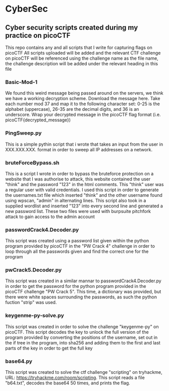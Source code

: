 # CyberSec
## Cyber security scripts created during my practice on picoCTF


This repo contains any and all scripts that I write for capturing flags on picoCTF
All scripts uploaded will be added and the relevant CTF challenge on picoCTF will be referenced using the challenge name as the file name, the challenge description will be added under the relevant heading in this file

### Basic-Mod-1

We found this weird message being passed around on the servers, we think we have a working decryption scheme. Download the message here. Take each number mod 37 and map it to the following character set: 0-25 is the alphabet (uppercase), 26-35 are the decimal digits, and 36 is an underscore. Wrap your decrypted message in the picoCTF flag format (i.e. picoCTF{decrypted_message})


### PingSweep.py

This is a simple pythin script that i wrote that takes an input from the user in XXX.XXX.XXX. format in order to sweep all IP addresses on a network.


### bruteForceBypass.sh

This is a script I wrote in order to bypass the bruteforce protection on a website that I was authorise to attack, this website contained the user "think" and the password "123" in the html comments. This "think" user was a regular user with valid credentials. 
I used this script in order to generate the usernames.txt file which inserted "think" and the other username found using wpscan, "admin" in alternating lines.
This script also took in a supplied wordlist and inserted "123" into every second line and generated a new password list.
These two files were used with burpsuite pitchfork attack to gain access to the admin account


### passwordCrack4.Decoder.py

This script was created using a password list given within the python program provided by picoCTF in the "PW Crack 4" challenge in order to loop through all the passwords given and find the correct one for the program

### pwCrack5.Decoder.py

This script was created in a similar mannar to passwordCrack4.Decoder.py in order to get the password for the python program provided in the picoCTF challenge "PW Crack 5". This time, a dictionary was provided, but there were white spaces surrounding the passwords, as such the python fuction "strip" was used.

### keygenme-py-solve.py

This script was created in order to solve the challenge "keygenme-py" on picoCTF. This script decodes the key to unlock the full version of the program provided by converting the positions of the username, set out in the if tree in the program, into sha256 and adding them to the first and last parts of the key in order to get the full key

### base64.py

This script was created to solve the ctf challenge "scripting" on tryhackme, URL: https://tryhackme.com/room/scripting.
This script reads a file "b64.txt", decodes the base64 50 times, and prints the flag.
